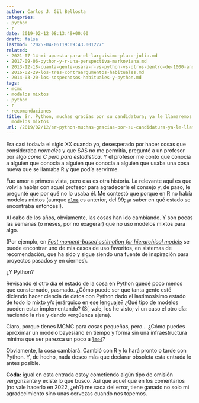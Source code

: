```yaml
---
author: Carlos J. Gil Bellosta
categories:
- python
- r
date: 2019-02-12 08:13:49+00:00
draft: false
lastmod: '2025-04-06T19:09:43.001227'
related:
- 2021-07-14-mi-apuesta-para-el-larguisimo-plazo-julia.md
- 2017-09-06-python-y-r-una-perspectiva-markoviana.md
- 2013-12-18-cuanta-gente-usara-r-vs-python-vs-otros-dentro-de-1000-anos.md
- 2016-02-29-los-tres-contraargumentos-habituales.md
- 2014-03-20-los-sospechosos-habituales-y-python.md
tags:
- mcmc
- modelos mixtos
- python
- r
- recomendaciones
title: Sr. Python, muchas gracias por su candidatura; ya le llamaremos cuando... tenga
  modelos mixtos
url: /2019/02/12/sr-python-muchas-gracias-por-su-candidatura-ya-le-llamaremos-cuando-tenga-modelos-mixtos/
---
```


Era casi todavía el siglo XX cuando yo, desesperado por hacer cosas que consideraba _normales_ y que SAS no me permitía, pregunté a un profesor por algo _como C pero para estadística_. Y el profesor me contó que conocía a alguien que conocía a alguien que conocía a alguien que usaba una cosa nueva que se llamaba R y que podía servirme.

Fue amor a  primera vista, pero esa es otra historia. La relevante aquí es que volví a hablar con aquel profesor para agradecerle el consejo y, de paso, le pregunté que por qué no lo usaba él. Me contestó que porque en R no había modelos mixtos (aunque [`nlme`](https://CRAN.R-project.org/package=nlme) es anterior, del 99; ¡a saber en qué estado se encontraba entonces!).

Al cabo de los años, obviamente, las cosas han ido cambiando. Y son pocas las semanas (o meses, por no exagerar) que no uso modelos mixtos para algo.

(Por ejemplo, en [_Fast moment-based estimation for hierarchical models_](https://arxiv.org/abs/1504.04941) se puede encontrar uno de mis casos de uso favoritos, en sistemas de recomendación, que ha sido y sigue siendo una fuente de inspiración para proyectos pasados y en ciernes).

¿Y Python?

Revisando el otro día el estado de la cosa en Python quedé poco menos que consternado, pasmado. ¿Cómo puede ser que tanta gente esté diciendo hacer ciencia de datos con Python dado el lastimosísimo estado de todo lo mixto y/o jerárquico en ese lenguaje? ¿Qué tipo de modelos pueden estar implementando? (Sí, vale, los he visto; vi un caso el otro día: haciendo la risa y dando vergüenza ajena).

Claro, porque tienes MCMC para cosas pequeñas, pero... ¿Cómo puedes aproximar un modelo bayesiano en tiempo y forma sin una infraestructura mínima que ser parezca un poco a [`lme4`](https://cran.r-project.org/web/packages/lme4/index.html)?

Obviamente, la cosa cambiará. Cambió con R y lo hará pronto o tarde con Python. Y, de hecho, nada deseo más que declarar obsoleta esta entrada lo antes posible.

**Coda:** igual en esta entrada estoy cometiendo algún tipo de omisión vergonzante y existe lo que busco. Así que aquel que en los comentarios (no vale hacerlo en 2022, ¿eh?) me saca del error, tiene ganado no solo mi agradecimiento sino unas cervezas cuando nos topemos.